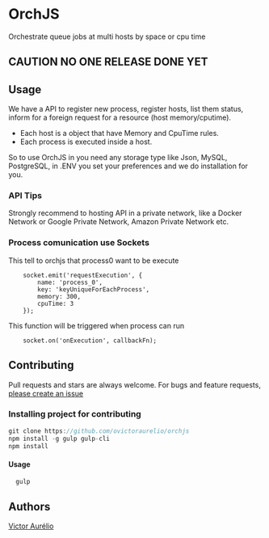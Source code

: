 # OrchJS

Orchestrate queue jobs at multi hosts by space or cpu time

## CAUTION NO ONE RELEASE DONE YET

## Usage    

We have a API to register new process, register hosts, list them status, inform for a foreign request for a resource (host memory/cputime).

- Each host is a object that have Memory and CpuTime rules.
- Each process is executed inside a host.

So to use OrchJS in you need any storage type like Json, MySQL, PostgreSQL, in .ENV you set your preferences and we do installation for you.

### API Tips

Strongly recommend to hosting API in a private network, like a Docker Network or Google Private Network, Amazon Private Network etc.

### Process comunication use Sockets
This tell to orchjs that process0 want to be execute
```
    socket.emit('requestExecution', {
        name: 'process_0', 
        key: 'keyUniqueForEachProcess',
        memory: 300,
        cpuTime: 3
    });
```
This function will be triggered when process can run
```
    socket.on('onExecution', callbackFn);
```

## Contributing

Pull requests and stars are always welcome. For bugs and feature requests, [please create an issue](https://github.com/ovictoraurelio/orchjs/issues)

###  Installing project for contributing

```js
git clone https://github.com/ovictoraurelio/orchjs
npm install -g gulp gulp-cli
npm install 
```
#### Usage

```js
  gulp 
```

## Authors

[Victor Aurélio]

[Victor Aurélio]: <http://victoraurelio.com>
